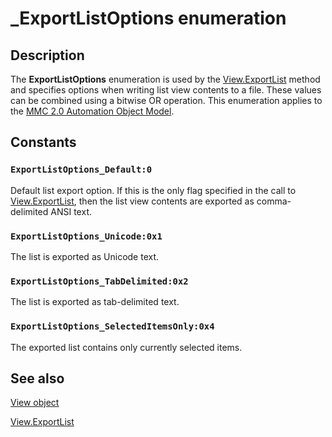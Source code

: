 # _ExportListOptions enumeration

## Description

The
**ExportListOptions** enumeration is used by the
[View.ExportList](https://learn.microsoft.com/previous-versions/windows/desktop/mmc/view-exportlist) method and specifies options when writing list view contents to a file. These values can be combined using a bitwise OR operation. This enumeration applies to the
[MMC 2.0 Automation Object Model](https://learn.microsoft.com/previous-versions/windows/desktop/mmc/mmc-2-0-automation-object-model).

## Constants

### `ExportListOptions_Default:0`

Default list export option. If this is the only flag specified in the call to [View.ExportList](https://learn.microsoft.com/previous-versions/windows/desktop/mmc/view-exportlist), then the list view contents are exported as comma-delimited ANSI text.

### `ExportListOptions_Unicode:0x1`

The list is exported as Unicode text.

### `ExportListOptions_TabDelimited:0x2`

The list is exported as tab-delimited text.

### `ExportListOptions_SelectedItemsOnly:0x4`

The exported list contains only currently selected items.

## See also

[View object](https://learn.microsoft.com/previous-versions/windows/desktop/mmc/view-object)

[View.ExportList](https://learn.microsoft.com/previous-versions/windows/desktop/mmc/view-exportlist)